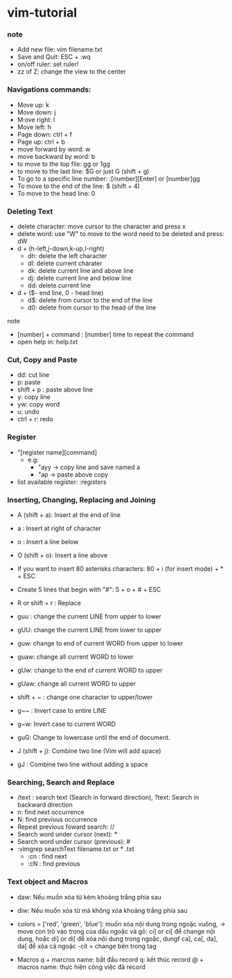 # vim-tutorial
### note
- Add new file: vim filename.txt
- Save and Quit: ESC + :wq
- on/off ruler: set ruler!
- zz of Z: change the view to the center
### Navigations commands:
- Move up: k
- Move down: j
- M:ove right: l
- Move left: h
- Page down: ctrl + f
- Page up: ctrl + b
- move forward by word: w
- move backward by word: b
- to move to the top file: gg or 1gg
- to move to the last line: $G or just G (shift + g)
- To go to a specific line number: :[number][Enter] or [number]gg
- To move to the end of the line: $ (shift + 4)
- To move to the head line: 0
### Deleting Text
- delete character: move cursor to the character and press x
- delete word: use "W" to move to the word need to be deleted and press: dW
- d + (h-left,j-down,k-up,l-right)
  + dh: delete the left character
  + dl: delete current charater
  + dk: delete current line and above line
  + dj: delete current line and below line
  + dd: delete current line
- d + ($- end line, 0 - head line)
  + d$: delete from cursor to the end of the line
  + d0: delete from cursor to the head of the line

note
- [number] + command : [number] time to repeat the command
- open help in: help.txt

### Cut, Copy and Paste
- dd: cut line
- p: paste
- shift + p : paste above line
- y: copy line
- yw: copy word
- u: undo
- ctrl + r: redo
### Register
- "[register name][command]
   - e.g:
	 + "ayy -> copy line and save named a
	 + "ap -> paste above copy 
- list available register: :registers

### Inserting, Changing, Replacing and Joining
- A (shift + a): Insert at the end of line
- a : Insert at right of character
- o : Insert a line below
- O (shift + o): Insert a line above
- If you want to insert 80 asterisks characters: 80 + i (for insert mode) + * + ESC
- Create 5 lines that begin with "#": 5 + o + # + ESC
- R or shift + r : Replace
- guu : change the current LINE from upper to lower
- gUU: change the current LINE from lower to upper
- guw: change to end of current WORD from upper to lower
- guaw: change all current WORD to lower
- gUw: change to the end of current WORD to upper
- gUaw: change all current WORD to upper

- shift + ~ : change one character to upper/lower
- g~~ : Invert case to entire LINE
- g~w: Invert case to current WORD
- guG: Change to lowercase until the end of document.

- J (shift + j): Combine two line (Vim will add space)
- gJ : Combine two line without adding a space

### Searching, Search and Replace
- /text : search text (Search in forward direction), ?text: Search in backward direction
- n: find next occurrence
- N: find previous occurrence
- Repeat previous foward search: //
- Search word under cursor (next): * 
- Search word under cursor (previous): #
- :vimgrep searchText filename.txt or * .txt
   + :cn : find next
   + :cN : find previous

### Text object and Macros
- daw: Nếu muốn xóa từ kèm khoảng trắng phía sau
- diw: Nếu muốn xóa từ mà không xóa khoảng trắng phía sau
- colors = ['red', 'green', 'blue']: muốn xóa nội dung trong ngoặc vuông, -> move con trỏ vào trong của dấu ngoặc và gõ: ci] or ci[ để change nội dung, hoặc di] or di[ để xóa nội dung trong ngoặc, dungf ca], ca[, da], da[ để xóa cả ngoặc
-cit = change bên trong tag

- Macros
q + marcros name: bắt đầu record
q: kết thúc record
@ + macros name: thực hiện công việc đã record

